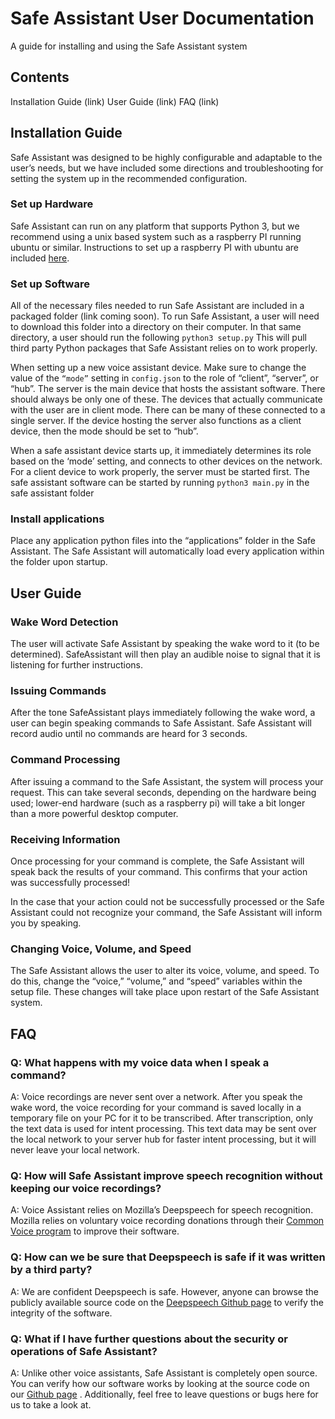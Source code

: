 # Safe Assistant User Documentation

A guide for installing and using the Safe Assistant system

## Contents

Installation Guide (link)
User Guide (link)
FAQ (link)

## Installation Guide

Safe Assistant was designed to be highly configurable and adaptable to the user’s needs, but we have included some directions and troubleshooting  for setting the system up in the recommended configuration.

### Set up Hardware

Safe Assistant can run on any platform that supports Python 3, but we recommend using a unix based system such as a raspberry PI running ubuntu or similar. Instructions to set up a raspberry PI with ubuntu are included [here](https://ubuntu.com/tutorials/how-to-install-ubuntu-desktop-on-raspberry-pi-4#1-overview). 

### Set up Software

All of the necessary files needed to run Safe Assistant are included in a packaged folder (link coming soon). To run Safe Assistant, a user will need to download this folder into a directory on their computer. In that same directory, a user should run the following 
`python3 setup.py` This will pull third party Python packages that Safe Assistant relies on to work properly.

When setting up a new voice assistant device. Make sure to change the value of the `“mode”` setting in `config.json` to the role of “client”, “server”, or “hub”. The server is the main device that hosts the assistant software. There should always be only one of these. The devices that actually communicate with the user are in client mode. There can be many of these connected to a single server. If the device hosting the server also functions as a client device, then the mode should be set to “hub”.

When a safe assistant device starts up, it immediately determines its role based on the ‘mode’ setting, and connects to other devices on the network. For a client device to work properly, the server must be started first. The safe assistant software can be started by running `python3 main.py` in the safe assistant folder

### Install applications

Place any application python files into the “applications” folder in the Safe Assistant. The Safe Assistant will automatically load every application within the folder upon startup.

## User Guide


### Wake Word Detection

The user will activate Safe Assistant by speaking the wake word to it (to be determined). SafeAssistant will then play an audible noise to signal that it is listening for further instructions. 

### Issuing Commands

After the tone SafeAssistant plays immediately following the wake word, a user can begin speaking commands to Safe Assistant. Safe Assistant will record audio until no commands are heard for 3 seconds.

### Command Processing

After issuing a command to the Safe Assistant, the system will process your request. This can take several seconds, depending on the hardware being used; lower-end hardware (such as a raspberry pi) will take a bit longer than a more powerful desktop computer.

### Receiving Information

Once processing for your command is complete, the Safe Assistant will speak back the results of your command. This confirms that your action was successfully processed!

In the case that your action could not be successfully processed or the Safe Assistant could not recognize your command, the Safe Assistant will inform you by speaking.

### Changing Voice, Volume, and Speed

The Safe Assistant allows the user to alter its voice, volume, and speed. To do this, change the “voice,” “volume,” and “speed” variables within the setup file. These changes will take place upon restart of the Safe Assistant system.

## FAQ

### Q: What happens with my voice data when I speak a command?
A: Voice recordings are never sent over a network. After you speak the wake word, the voice recording for your command is saved locally in a temporary file on your PC for it to be transcribed. After transcription, only the text data is used for intent processing. This text data may be sent over the local network to your server hub for faster intent processing, but it will never leave your local network. 

### Q: How will Safe Assistant improve speech recognition without keeping our voice recordings?
A: Voice Assistant relies on Mozilla’s Deepspeech for speech recognition. Mozilla relies on voluntary voice recording donations through their [Common Voice program](https://commonvoice.mozilla.org/en) to improve their software. 

### Q: How can we be sure that Deepspeech is safe if it was written by a third party?
A: We are confident Deepspeech is safe. However, anyone can browse the publicly available source code on the [Deepspeech Github page](https://github.com/mozilla/DeepSpeech) to verify the integrity of the software. 

### Q: What if I have further questions about the security or operations of Safe Assistant?
A: Unlike other voice assistants, Safe Assistant is completely open source. You can verify how our software works by looking at the source code on our [Github page](https://github.com/Senior-Design-2020-2021/SafeAssistant) . Additionally, feel free to leave questions or bugs here for us to take a look at. 
